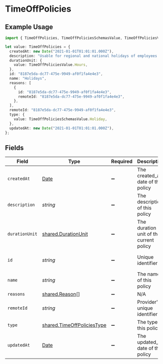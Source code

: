# TimeOffPolicies

## Example Usage

```typescript
import { TimeOffPolicies, TimeOffPoliciesSchemasValue, TimeOffPoliciesValue } from "@stackone/stackone-client-ts/sdk/models/shared";

let value: TimeOffPolicies = {
  createdAt: new Date("2021-01-01T01:01:01.000Z"),
  description: "Usable for regional and national holidays of employees.",
  durationUnit: {
    value: TimeOffPoliciesValue.Hours,
  },
  id: "8187e5da-dc77-475e-9949-af0f1fa4e4e3",
  name: "Holidays",
  reasons: [
    {
      id: "8187e5da-dc77-475e-9949-af0f1fa4e4e3",
      remoteId: "8187e5da-dc77-475e-9949-af0f1fa4e4e3",
    },
  ],
  remoteId: "8187e5da-dc77-475e-9949-af0f1fa4e4e3",
  type: {
    value: TimeOffPoliciesSchemasValue.Holiday,
  },
  updatedAt: new Date("2021-01-01T01:01:01.000Z"),
};
```

## Fields

| Field                                                                                         | Type                                                                                          | Required                                                                                      | Description                                                                                   | Example                                                                                       |
| --------------------------------------------------------------------------------------------- | --------------------------------------------------------------------------------------------- | --------------------------------------------------------------------------------------------- | --------------------------------------------------------------------------------------------- | --------------------------------------------------------------------------------------------- |
| `createdAt`                                                                                   | [Date](https://developer.mozilla.org/en-US/docs/Web/JavaScript/Reference/Global_Objects/Date) | :heavy_minus_sign:                                                                            | The created_at date of this policy                                                            | 2021-01-01T01:01:01.000Z                                                                      |
| `description`                                                                                 | *string*                                                                                      | :heavy_minus_sign:                                                                            | The description of this policy                                                                | Usable for regional and national holidays of employees.                                       |
| `durationUnit`                                                                                | [shared.DurationUnit](../../../sdk/models/shared/durationunit.md)                             | :heavy_minus_sign:                                                                            | The duration unit of the current policy                                                       |                                                                                               |
| `id`                                                                                          | *string*                                                                                      | :heavy_minus_sign:                                                                            | Unique identifier                                                                             | 8187e5da-dc77-475e-9949-af0f1fa4e4e3                                                          |
| `name`                                                                                        | *string*                                                                                      | :heavy_minus_sign:                                                                            | The name of this policy                                                                       | Holidays                                                                                      |
| `reasons`                                                                                     | [shared.Reason](../../../sdk/models/shared/reason.md)[]                                       | :heavy_minus_sign:                                                                            | N/A                                                                                           |                                                                                               |
| `remoteId`                                                                                    | *string*                                                                                      | :heavy_minus_sign:                                                                            | Provider's unique identifier                                                                  | 8187e5da-dc77-475e-9949-af0f1fa4e4e3                                                          |
| `type`                                                                                        | [shared.TimeOffPoliciesType](../../../sdk/models/shared/timeoffpoliciestype.md)               | :heavy_minus_sign:                                                                            | The type of this policy                                                                       |                                                                                               |
| `updatedAt`                                                                                   | [Date](https://developer.mozilla.org/en-US/docs/Web/JavaScript/Reference/Global_Objects/Date) | :heavy_minus_sign:                                                                            | The updated_at date of this policy                                                            | 2021-01-01T01:01:01.000Z                                                                      |